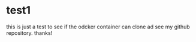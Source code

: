 # test1

this is just a test to see if the odcker container can clone ad see my github repository.
thanks!
